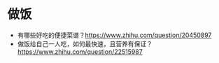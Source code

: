 # 做饭

- 有哪些好吃的便捷菜谱？https://www.zhihu.com/question/20450897
- 做饭给自己一人吃，如何最快速，且营养有保证？ https://www.zhihu.com/question/22515987